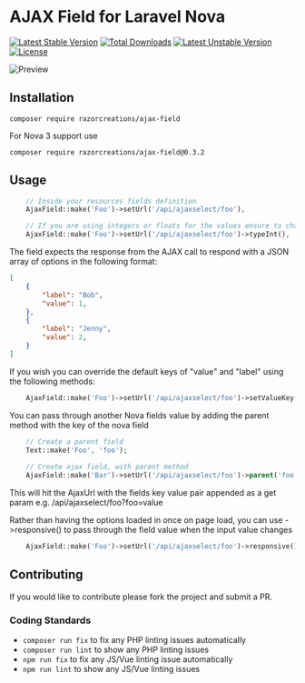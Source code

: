 # AJAX Field for Laravel Nova

[![Latest Stable Version](https://poser.pugx.org/razorcreations/ajax-field/v)](//packagist.org/packages/razorcreations/ajax-field) [![Total Downloads](https://poser.pugx.org/razorcreations/ajax-field/downloads)](//packagist.org/packages/razorcreations/ajax-field) [![Latest Unstable Version](https://poser.pugx.org/razorcreations/ajax-field/v/unstable)](//packagist.org/packages/razorcreations/ajax-field) [![License](https://poser.pugx.org/razorcreations/ajax-field/license)](//packagist.org/packages/razorcreations/ajax-field)

![Preview](http://g.recordit.co/kQljVQNidD.gif)

## Installation

`composer require razorcreations/ajax-field`

For Nova 3 support use 

`composer require razorcreations/ajax-field@0.3.2`

## Usage

```php
	// Inside your resources fields definition
	AjaxField::make('Foo')->setUrl('/api/ajaxselect/foo'),

	// If you are using integers or floats for the values ensure to chain on the type methods...
	AjaxField::make('Foo')->setUrl('/api/ajaxselect/foo')->typeInt(),
```

The field expects the response from the AJAX call to respond with a JSON array of options in the following format:
```json
[
	{
		"label": "Bob",
		"value": 1,
	},
	{
		"label": "Jenny",
		"value": 2,
	}
]
```
If you wish you can override the default keys of "value" and "label" using the following methods:
```php
	AjaxField::make('Foo')->setUrl('/api/ajaxselect/foo')->setValueKey('id')->setLabelKey('name'),
```

You can pass through another Nova fields value by adding the parent method with the key of the nova field 
```php
	// Create a parent field 
	Text::make('Foo', 'foo');
	
	// Create ajax field, with parent method 
	AjaxField::make('Bar')->setUrl('/api/ajaxselect/foo')->parent('foo'),
```
This will hit the AjaxUrl with the fields key value pair appended as a get param e.g. /api/ajaxselect/foo?foo=value

Rather than having the options loaded in once on page load, you can use ->responsive() to pass through the field value when the input value changes
```php
	AjaxField::make('Foo')->setUrl('/api/ajaxselect/foo')->responsive(),
```


## Contributing

If you would like to contribute please fork the project and submit a PR.

### Coding Standards

- `composer run fix` to fix any PHP linting issues automatically
- `composer run lint` to show any PHP linting issues
- `npm run fix` to fix any JS/Vue linting issue automatically
- `npm run lint` to show any JS/Vue linting issues